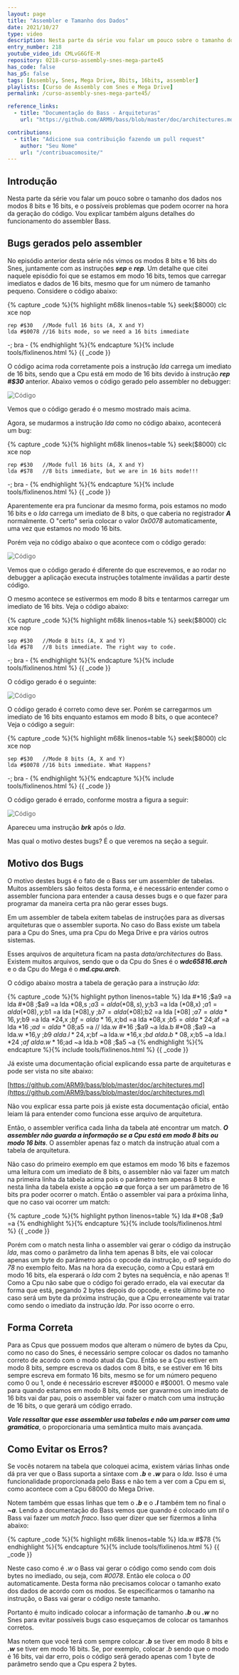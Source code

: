 ```yaml
---
layout: page
title: "Assembler e Tamanho dos Dados"
date: 2021/10/27
type: video
description: Nesta parte da série vou falar um pouco sobre o tamanho dos dados nos modos 8 bits e 16 bits, e o possíveis problemas que podem ocorrer na hora da geração do código.
entry_number: 218
youtube_video_id: CMLvG6GfE-M
repository: 0218-curso-assembly-snes-mega-parte45
has_code: false
has_p5: false
tags: [Assembly, Snes, Mega Drive, 8bits, 16bits, assembler]
playlists: [Curso de Assembly com Snes e Mega Drive]
permalink: /curso-assembly-snes-mega-parte45/

reference_links:
  - title: "Documentação do Bass - Arquiteturas"
    url: "https://github.com/ARM9/bass/blob/master/doc/architectures.md"

contributions:
  - title: "Adicione sua contribuição fazendo um pull request"
    author: "Seu Nome"
    url: "/contribuacomosite/"
---
```


## Introdução

Nesta parte da série vou falar um pouco sobre o tamanho dos dados nos modos 8 bits e 16 bits, e o possíveis problemas que podem ocorrer na hora da geração do código. Vou explicar também alguns detalhes do funcionamento do assembler Bass.


## Bugs gerados pelo assembler

No episódio anterior desta série nós vimos os modos 8 bits e 16 bits do Snes, juntamente com as instruções ***sep*** e ***rep***.
Um detalhe que citei naquele episódio foi que se estamos em modo 16 bits, temos que carregar imediatos e dados de 16 bits, mesmo que for um número de tamanho pequeno.
Considere o código abaixo:

{% capture _code %}{% highlight m68k linenos=table %}
seek($8000)
    clc
    xce
    nop

    rep #$30   //Mode full 16 bits (A, X and Y)
    lda #$0078 //16 bits mode, so we need a 16 bits immediate

-;  bra -
{% endhighlight %}{% endcapture %}{% include tools/fixlinenos.html %}
{{ _code }}

O código acima roda corretamente pois a instrução *lda* carrega um imediato de 16 bits, sendo que a Cpu está em modo de 16 bits devido à instrução ***rep #$30*** anterior. Abaixo vemos o código gerado pelo assembler no debugger:

<img src="/pages_data/{{page.repository}}/code1.jpg" style="opacity:0.7;" alt="Código"/>

Vemos que o código gerado é o mesmo mostrado mais acima.

Agora, se mudarmos a instrução *lda* como no código abaixo, acontecerá um bug:

{% capture _code %}{% highlight m68k linenos=table %}
seek($8000)
    clc
    xce
    nop

    rep #$30   //Mode full 16 bits (A, X and Y)
    lda #$78   //8 bits immediate, but we are in 16 bits mode!!!

-;  bra -
{% endhighlight %}{% endcapture %}{% include tools/fixlinenos.html %}
{{ _code }}

Aparentemente era pra funcionar da mesmo forma, pois estamos no modo 16 bits e o *lda* carrega um imediato de 8 bits, o que caberia no registrador ***A*** normalmente. O "certo" seria colocar o valor *0x0078* automaticamente, uma vez que estamos no modo 16 bits.

Porém veja no código abaixo o que acontece com o código gerado:

<img src="/pages_data/{{page.repository}}/code2.jpg" style="opacity:0.7;" alt="Código"/>

Vemos que o código gerado é diferente do que escrevemos, e ao rodar no debugger a aplicação executa instruções totalmente inválidas a partir deste código.

O mesmo acontece se estivermos em modo 8 bits e tentarmos carregar um imediato de 16 bits.
Veja o código abaixo:

{% capture _code %}{% highlight m68k linenos=table %}
seek($8000)
    clc
    xce
    nop

    sep #$30   //Mode 8 bits (A, X and Y)
    lda #$78   //8 bits immediate. The right way to code.

-;  bra -
{% endhighlight %}{% endcapture %}{% include tools/fixlinenos.html %}
{{ _code }}

O código gerado é o seguinte:

<img src="/pages_data/{{page.repository}}/code3.jpg" style="opacity:0.7;" alt="Código"/>

O código gerado é correto como deve ser. Porém se carregarmos um imediato de 16 bits enquanto estamos em modo 8 bits, o que acontece? Veja o código a seguir:

{% capture _code %}{% highlight m68k linenos=table %}
seek($8000)
    clc
    xce
    nop

    sep #$30   //Mode 8 bits (A, X and Y)
    lda #$0078 //16 bits immediate. What Happens?

-;  bra -
{% endhighlight %}{% endcapture %}{% include tools/fixlinenos.html %}
{{ _code }}

O código gerado é errado, conforme mostra a figura a seguir:

<img src="/pages_data/{{page.repository}}/code4.jpg" style="opacity:0.7;" alt="Código"/>

Apareceu uma instrução ***brk*** após o *lda*.

Mas qual o motivo destes bugs? É o que veremos na seção a seguir.

## Motivo dos Bugs

O motivo destes bugs é o fato de o Bass ser um assembler de tabelas. Muitos assemblers são feitos desta forma, e é necessário entender como o assembler funciona para entender a causa desses bugs e o que fazer para programar da maneira certa pra não gerar esses bugs.

Em um assembler de tabela exitem tabelas de instruções para as diversas arquiteturas que o assembler suporta. No caso do Bass existe um tabela para a Cpu do Snes, uma pra Cpu do Mega Drive e pra vários outros sistemas.

Esses arquivos de arquitetura ficam na pasta *data/architectures* do Bass. Existem muitos arquivos, sendo que o da Cpu do Snes é o ***wdc65816.arch*** e o da Cpu do Mega é o ***md.cpu.arch***.

O código abaixo mostra a tabela de geração para a instrução *lda*:

{% capture _code %}{% highlight python linenos=table %}
lda #*16       ;$a9 =a
lda #*08       ;$a9 =a
lda *08,s      ;$a3 =a
lda (*08,s),y  ;$b3 =a
lda (*08,x)    ;$a1 =a
lda (*08),y    ;$b1 =a
lda [*08],y    ;$b7 =a
lda (*08)      ;$b2 =a
lda [*08]      ;$a7 =a
lda *16,y      ;$b9 =a
lda *24,x      ;$bf =a
lda *16,x      ;$bd =a
lda *08,x      ;$b5 =a
lda *24        ;$af =a
lda *16        ;$ad =a
lda *08        ;$a5 =a
//
lda.w #*16     ;$a9 ~a
lda.b #*08     ;$a9 ~a
lda.w *16,y    ;$b9 ~a
lda.l *24,x    ;$bf ~a
lda.w *16,x    ;$bd ~a
lda.b *08,x    ;$b5 ~a
lda.l *24      ;$af ~a
lda.w *16      ;$ad ~a
lda.b *08      ;$a5 ~a
{% endhighlight %}{% endcapture %}{% include tools/fixlinenos.html %}
{{ _code }}

Já existe uma documentação oficial explicando essa parte de arquiteturas e pode ser vista no site abaixo:

[https://github.com/ARM9/bass/blob/master/doc/architectures.md](https://github.com/ARM9/bass/blob/master/doc/architectures.md)

Não vou explicar essa parte pois já existe esta documentação oficial, então leiam lá para entender como funciona esse arquivo de arquitetura.

Então, o assembler verifica cada linha da tabela até encontrar um match. ***O assembler não guarda a informação se a Cpu está em modo 8 bits ou modo 16 bits***. O assembler apenas faz o match da instrução atual com a tabela de arquitetura.

Não caso do primeiro exemplo em que estamos em modo 16 bits e fazemos uma leitura com um imediato de 8 bits, o assembler não vai fazer um match na primeira linha da tabela acima pois o parâmetro tem apenas 8 bits e nesta linha da tabela existe a opção ***=a*** que força a ser um parâmetro de 16 bits pra poder ocorrer o match. Então o assembler vai para a próxima linha, que no caso vai ocorrer um match:


{% capture _code %}{% highlight python linenos=table %}
lda #*08       ;$a9 =a
{% endhighlight %}{% endcapture %}{% include tools/fixlinenos.html %}
{{ _code }}

Porém com o match nesta linha o assembler vai gerar o código da instrução *lda*, mas como o parâmetro da linha tem apenas 8 bits, ele vai colocar apenas um byte do parâmetro após o opcode da instrução, o *a9* seguido do *78* no exemplo feito.
Mas na hora da execução, como a Cpu estará em modo 16 bits, ela esperará o *lda* com 2 bytes na sequência, e não apenas 1! Como a Cpu não sabe que o código foi gerado errado, ela vai executar da forma que está, pegando 2 bytes depois do opcode, e este último byte no caso será um byte da próxima instrução, que a Cpu erroneamente vai tratar como sendo o imediato da instrução *lda*. Por isso ocorre o erro.

## Forma Correta

Para as Cpus que possuem modos que alteram o número de bytes da Cpu, como no caso do Snes, é necessário sempre colocar os dados no tamanho correto de acordo com o modo atual da Cpu. Então se a Cpu estiver em modo 8 bits, sempre escreva os dados com 8 bits, e se estiver em 16 bits sempre escreva em formato 16 bits, mesmo se for um número pequeno como 0 ou 1, onde é necessário escrever #$0000 e #$0001. O mesmo vale para quando estamos em modo 8 bits, onde ser gravarmos um imediato de 16 bits vai dar pau, pois o assembler vai fazer o match com uma instrução de 16 bits, o que gerará um código errado.

***Vale ressaltar que esse assembler usa tabelas e não um parser com uma gramática***, o proporcionaria uma semântica muito mais avançada.

## Como Evitar os Erros?

Se vocês notarem na tabela que coloquei acima, existem várias linhas onde dá pra ver que o Bass suporta a sintaxe com ***.b*** e ***.w*** para o *lda*. Isso é uma funcionalidade proporcionada pelo Bass e não tem a ver com a Cpu em si, como acontece com a Cpu 68000 do Mega Drive.

Notem também que essas linhas que tem o ***.b*** e o ***.l*** também tem no final o ***~a***. Lendo a documentação do Bass vemos que quando é colocado um *til* o Bass vai fazer um *match fraco*. Isso quer dizer que ser fizermos a linha abaixo:

{% capture _code %}{% highlight m68k linenos=table %}
lda.w #$78
{% endhighlight %}{% endcapture %}{% include tools/fixlinenos.html %}
{{ _code }}

Neste caso como é *.w* o Bass vai gerar o código como sendo com dois bytes no imediado, ou seja, com *#0078*. Então ele coloca o *00* automaticamente. Desta forma não precisamos colocar o tamanho exato dos dados de acordo com os modos. Se especificarmos o tamanho na instrução, o Bass vai gerar o código neste tamanho.

Portanto é muito indicado colocar a informação de tamanho ***.b*** ou ***.w*** no Snes para evitar possíveis bugs caso esqueçamos de colocar os tamanhos corretos.

Mas notem que você terá com sempre colocar ***.b*** se tiver em modo 8 bits e ***.w*** se tiver em modo 16 bits. Se, por exemplo, colocar *.b* sendo que o modo é 16 bits, vai dar erro, pois o código será gerado apenas com 1 byte de parâmetro sendo que a Cpu espera 2 bytes.
